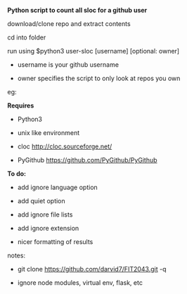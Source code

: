 **Python script to count all sloc for a github user**

download/clone repo and extract contents

cd into folder

run using $python3 user-sloc [username] [optional: owner]

- username is your github username

- owner specifies the script to only look at repos you own

eg:


**Requires**

- Python3

- unix like environment

- cloc http://cloc.sourceforge.net/

- PyGithub https://github.com/PyGithub/PyGithub

**To do:**

- add ignore language option

- add quiet option

- add ignore file lists

- add ignore extension

- nicer formatting of results

notes:

-  git clone https://github.com/darvid7/FIT2043.git -q

- ignore node modules, virtual env, flask, etc